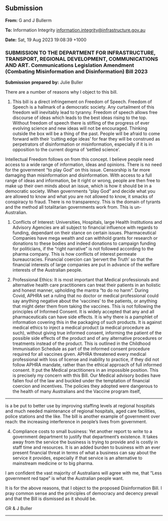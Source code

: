 ## Submission

**From:** G and J Bullerm

**To:** Information Integrity [<information.integrity@infrastructure.gov.au>](mailto:information.integrity@infrastructure.gov.au)

**Date:** Sat, 19 Aug 2023 19:08:39 +1000

### SUBMISSION TO THE DEPARTMENT FOR INFRASTRUCTURE, TRANSPORT, REGIONAL DEVELOPMENT, COMMUNICATIONS AND ART. Communications Legislation Amendment (Combating Misinformation and Disinformation) Bill 2023
**Submission** **prepared** **by:**
Julie Buller

There are a number of reasons why I object to this bill.

1. This bill is a direct infringement on Freedom of Speech. Freedom of Speech is a hallmark of
a democratic society. Any curtailment of this freedom will inevitably lead to tyranny. Freedom
of speech allows free discourse of ideas which leads to the best ideas rising to the top.
Without freedom of speech there is stifling of the progress of ever evolving science and new
ideas will not be encouraged. Thinking outside the box will be a thing of the past. People will
be afraid to come forward with their ‘cutting edge ideas’ for fear they will be construed as
perpetrators of disinformation or misinformation, especially if it is in opposition to the current
dogma of ‘settled science’.

Intellectual Freedom follows on from this concept. I believe people need access to a wide range of
information, ideas and opinions. There is no need for the government “to play God” on this issue.
Censorship is far more damaging than misinformation and disinformation. With access to a full
range of ideas and information, be it right or wrong, people are then free to make up their own
minds about an issue, which is how it should be in a democratic society. When governments “play
God” and decide what you are allowed to know and what you are not allowed to know, it smacks
of conspiracy to fraud. There is no transparency. This is the domain of tyrants and the method all
totalitarian governments work from. This is un-Australian.

1. Conflicts of Interest: Universities, Hospitals, large Health Institutions and Advisory Agencies
are all subject to financial influence with regards to funding, dependant on their stance on
certain issues. Pharmaceutical Companies have mega wealth and can withhold grants for
research or donations to these bodies and indeed donations to campaign funding for
politicians, if the “right narrative” is not followed according to the pharma company. This is
how conflicts of interest permeate bureaucracies. Financial coercion can ‘pervert the Truth’
so that the financial interests of large companies are put in advance of the welfare interests
of the Australian people.

2. Professional Ethics: It is most important that Medical professionals and alternative health
care practitioners can treat their patients in an holistic and honest manner, upholding the
mantra “to do no harm”. During Covid, APHRA set a ruling that no doctor or medical
professional could say anything negative about the ‘vaccines’ to the patients, or anything
that might deter them from taking the vaccines. This is not following the principles of
Informed Consent. It is widely accepted that any and all pharmaceuticals can have side
effects. It is why there is a pamphlet of information covering this in the packaging of such
products. It is against medical ethics to inject a medical product (a medical procedure as
such), without giving true informed consent, informing the patient of the possible side effects
of the product and of any alternative procedures or treatments instead of the product. This is
outlined in the Childhood Immunisation Schedule as part of the informed consent procedure
required for all vaccines given. APHRA threatened every medical professional with loss of
license and inability to practice, if they did not follow APHRA mandate, rather than the ethical
approach of full informed consent. It put the Medical practitioners in an impossible position.
This is precisely my concern with this Bill. Our Medical advisory bodies have fallen foul of the
law and buckled under the temptation of financial coercion and incentives. The policies they
adopted were dangerous to the health of many Australians and the Vaccine program itself,


-----

is a be
put to better use by improving staffing levels at regional hospitals and much needed
maintenance of regional hospitals, aged care facilities, police stations and the like. The bill is
another example of government over reach: the increasing interference in people’s lives
from government.

4. Compliance costs to small business: Yet another report to write to a government department
to justify that department’s existence. It takes away from the service the business is trying to
provide and is costly in staff time and resources. It is an added burden to business with an
ever present financial threat in terms of what a business can say about the service it
provides, especially if that service is an alternative to mainstream medicine or to big pharma.

I am confident the vast majority of Australians will agree with me, that “Less government red tape”
is what the Australian people want.

It is for the above reasons, that I object to the proposed Disinformation Bill. I pray common sense
and the principles of democracy and decency prevail and that the Bill is dismissed as it should be.

GR & J Buller


-----

